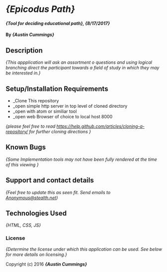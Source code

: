 # _{Epicodus Path}_

#### _{Tool for deciding educational path}, {8/17/2017}_

#### By _**{Austin Cummings}**_

## Description

_{This appplication will ask an assortment o questions and using logical branching direct the participant towards a field of study in which they may be interested in.}_

## Setup/Installation Requirements

* _Clone This repository
* _open simple http server in top level of cloned directory
* _open with atom or similiar tool
* _open web Browser of choice to local host 8000

_{please feel free to read https://help.github.com/articles/cloning-a-repository/ for further cloning directions }_

## Known Bugs

_{Some Implementation tools may not have been fully rendered at the time of this viewing }_

## Support and contact details

_{Feel free to update this as seen fit. Send emails to Anonymous@stealth.net}_

## Technologies Used

_{HTML, CSS, JS}_

### License

*{Determine the license under which this application can be used.  See below for more details on licensing.}*

Copyright (c) 2016 **_{Austin Cummings}_**
